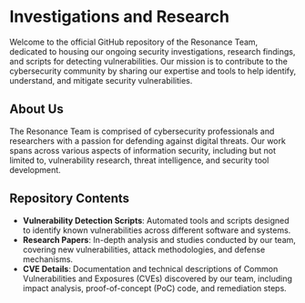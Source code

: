 # Investigations and Research

Welcome to the official GitHub repository of the Resonance Team, dedicated to housing our ongoing security investigations, research findings, and scripts for detecting vulnerabilities. Our mission is to contribute to the cybersecurity community by sharing our expertise and tools to help identify, understand, and mitigate security vulnerabilities.

## About Us

The Resonance Team is comprised of cybersecurity professionals and researchers with a passion for defending against digital threats. Our work spans across various aspects of information security, including but not limited to, vulnerability research, threat intelligence, and security tool development.

## Repository Contents

- **Vulnerability Detection Scripts**: Automated tools and scripts designed to identify known vulnerabilities across different software and systems.
- **Research Papers**: In-depth analysis and studies conducted by our team, covering new vulnerabilities, attack methodologies, and defense mechanisms.
- **CVE Details**: Documentation and technical descriptions of Common Vulnerabilities and Exposures (CVEs) discovered by our team, including impact analysis, proof-of-concept (PoC) code, and remediation steps.

